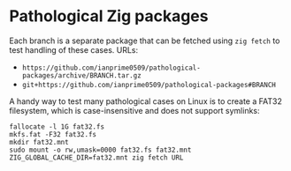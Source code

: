 # Pathological Zig packages

Each branch is a separate package that can be fetched using `zig fetch` to test
handling of these cases. URLs:

- `https://github.com/ianprime0509/pathological-packages/archive/BRANCH.tar.gz`
- `git+https://github.com/ianprime0509/pathological-packages#BRANCH`

A handy way to test many pathological cases on Linux is to create a FAT32
filesystem, which is case-insensitive and does not support symlinks:

```shell
fallocate -l 1G fat32.fs
mkfs.fat -F32 fat32.fs
mkdir fat32.mnt
sudo mount -o rw,umask=0000 fat32.fs fat32.mnt
ZIG_GLOBAL_CACHE_DIR=fat32.mnt zig fetch URL
```
